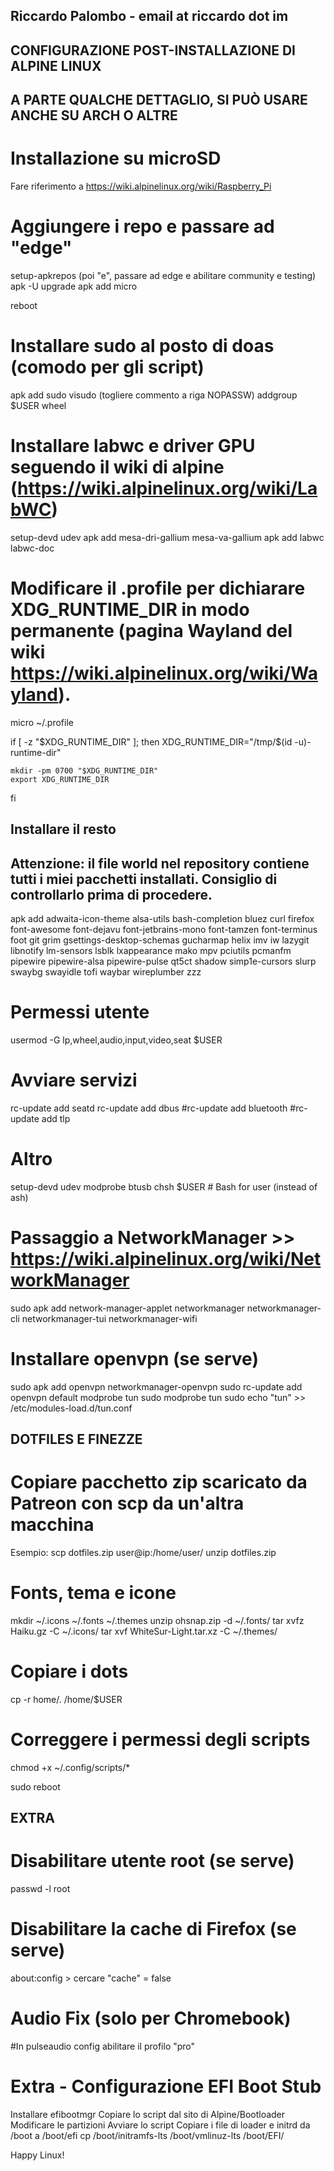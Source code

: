 ## Riccardo Palombo - email at riccardo dot im
##
## CONFIGURAZIONE POST-INSTALLAZIONE DI ALPINE LINUX
## A PARTE QUALCHE DETTAGLIO, SI PUÒ USARE ANCHE SU ARCH O ALTRE
##

# Installazione su microSD
Fare riferimento a https://wiki.alpinelinux.org/wiki/Raspberry_Pi

# Aggiungere i repo e passare ad "edge"
setup-apkrepos (poi "e", passare ad edge e abilitare community e testing)
apk -U upgrade
apk add micro

reboot

# Installare sudo al posto di doas (comodo per gli script)
apk add sudo
visudo (togliere commento a riga NOPASSW)
addgroup $USER wheel

# Installare labwc e driver GPU seguendo il wiki di alpine (https://wiki.alpinelinux.org/wiki/LabWC)
setup-devd udev
apk add mesa-dri-gallium mesa-va-gallium
apk add labwc labwc-doc

# Modificare il .profile per dichiarare XDG_RUNTIME_DIR in modo permanente (pagina Wayland del wiki https://wiki.alpinelinux.org/wiki/Wayland).

micro ~/.profile

if [ -z "$XDG_RUNTIME_DIR" ]; then
	XDG_RUNTIME_DIR="/tmp/$(id -u)-runtime-dir"

	mkdir -pm 0700 "$XDG_RUNTIME_DIR"
	export XDG_RUNTIME_DIR
fi

## Installare il resto
## Attenzione: il file world nel repository contiene tutti i miei pacchetti installati. Consiglio di controllarlo prima di procedere.

apk add adwaita-icon-theme alsa-utils bash-completion bluez curl firefox font-awesome font-dejavu font-jetbrains-mono font-tamzen font-terminus foot git grim gsettings-desktop-schemas gucharmap helix imv iw lazygit libnotify lm-sensors lsblk lxappearance mako mpv pciutils pcmanfm pipewire pipewire-alsa pipewire-pulse qt5ct shadow simp1e-cursors slurp swaybg swayidle tofi waybar wireplumber zzz

# Permessi utente
usermod -G lp,wheel,audio,input,video,seat $USER

# Avviare servizi
rc-update add seatd
rc-update add dbus
#rc-update add bluetooth
#rc-update add tlp

# Altro
setup-devd udev
modprobe btusb
chsh $USER # Bash for user (instead of ash)

# Passaggio a NetworkManager >> https://wiki.alpinelinux.org/wiki/NetworkManager
sudo apk add network-manager-applet networkmanager networkmanager-cli networkmanager-tui networkmanager-wifi

# Installare openvpn (se serve)
sudo apk add openvpn networkmanager-openvpn
sudo rc-update add openvpn default
modprobe tun
sudo modprobe tun
sudo echo "tun" >> /etc/modules-load.d/tun.conf

##
## DOTFILES E FINEZZE
##

# Copiare pacchetto zip scaricato da Patreon con scp da un'altra macchina
Esempio: scp dotfiles.zip user@ip:/home/user/
unzip dotfiles.zip

# Fonts, tema e icone
mkdir ~/.icons ~/.fonts ~/.themes
unzip ohsnap.zip -d ~/.fonts/
tar xvfz Haiku.gz -C ~/.icons/
tar xvf WhiteSur-Light.tar.xz -C ~/.themes/

# Copiare i dots
cp -r home/. /home/$USER

# Correggere i permessi degli scripts
chmod +x ~/.config/scripts/*

sudo reboot

##
## EXTRA
##

# Disabilitare utente root (se serve)
passwd -l root

# Disabilitare la cache di Firefox (se serve)
about:config > cercare "cache" = false

# Audio Fix (solo per Chromebook)
#In pulseaudio config abilitare il profilo "pro"

# Extra - Configurazione EFI Boot Stub
Installare efibootmgr
Copiare lo script dal sito di Alpine/Bootloader
Modificare le partizioni
Avviare lo script
Copiare i file di loader e initrd da /boot a /boot/efi
cp /boot/initramfs-lts /boot/vmlinuz-lts /boot/EFI/

Happy Linux!
